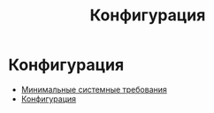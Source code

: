 ﻿---
layout: default
title: Конфигурация
nav_order: 2
parent: Эксплуатация
has_children: false
---

Конфигурация
============

*   [Минимальные системные требования](./Эксплуатация/Минимальные_системные_требования.md)
*   [Конфигурация](./Эксплуатация/Конфигурация.md)
